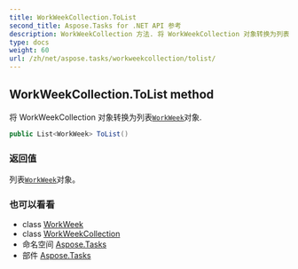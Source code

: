 ```yaml
---
title: WorkWeekCollection.ToList
second_title: Aspose.Tasks for .NET API 参考
description: WorkWeekCollection 方法. 将 WorkWeekCollection 对象转换为列表WorkWeek对象.
type: docs
weight: 60
url: /zh/net/aspose.tasks/workweekcollection/tolist/
---
```

## WorkWeekCollection.ToList method

将 WorkWeekCollection 对象转换为列表[`WorkWeek`](../../workweek/)对象.

```csharp
public List<WorkWeek> ToList()
```

### 返回值

列表[`WorkWeek`](../../workweek/)对象。

### 也可以看看

* class [WorkWeek](../../workweek/)
* class [WorkWeekCollection](../)
* 命名空间 [Aspose.Tasks](../../workweekcollection/)
* 部件 [Aspose.Tasks](../../../)


